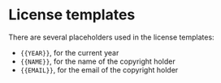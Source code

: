 # License templates

There are several placeholders used in the license templates:

- `{{YEAR}}`, for the current year
- `{{NAME}}`, for the name of the copyright holder
- `{{EMAIL}}`, for the email of the copyright holder
